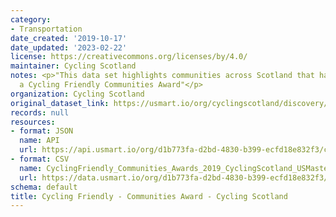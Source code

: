 ```yaml
---
category:
- Transportation
date_created: '2019-10-17'
date_updated: '2023-02-22'
license: https://creativecommons.org/licenses/by/4.0/
maintainer: Cycling Scotland
notes: <p>"This data set highlights communities across Scotland that have received
  a Cycling Friendly Communities Award"</p>
organization: Cycling Scotland
original_dataset_link: https://usmart.io/org/cyclingscotland/discovery/discovery-view-detail/8b952141-0d52-48f5-b16d-c11bb93664e8
records: null
resources:
- format: JSON
  name: API
  url: https://api.usmart.io/org/d1b773fa-d2bd-4830-b399-ecfd18e832f3/c7dfc2d0-cd22-47ad-bc99-4011a93b3af0/6/urql
- format: CSV
  name: CyclingFriendly_Communities_Awards_2019_CyclingScotland_USMaster.csv
  url: https://data.usmart.io/org/d1b773fa-d2bd-4830-b399-ecfd18e832f3/resource?resourceGUID=7453274b-382f-4aee-a852-ecb911395aea
schema: default
title: Cycling Friendly - Communities Award - Cycling Scotland
---
```

